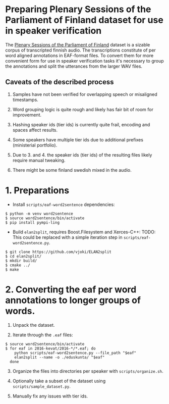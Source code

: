 # Preparing Plenary Sessions of the Parliament of Finland dataset for use in speaker verification

The [Plenary Sessions of the Parliament of
Finland](http://urn.fi/urn:nbn:fi:lb-2017030901) dataset is a sizable corpus of
transcripted finnish audio. The transcriptions constitute of per word aligned
annotations in EAF-format files. To convert them for more convenient form for
use in speaker verification tasks it's necessary to group the annotations and
split the utterances from the larger WAV files.

## Caveats of the described process

1. Samples have not been verified for overlapping speech or misaligned
   timestamps.

2. Word grouping logic is quite rough and likely has fair bit of room for
   improvement.

3. Hashing speaker ids (tier ids) is currently quite frail, encoding and spaces
   affect results.

4. Some speakers have multiple tier ids due to additional prefixes (ministerial
   portfolio).

5. Due to 3. and 4. the speaker ids (tier ids) of the resulting files likely
   require manual tweaking.

6. There might be some finland swedish mixed in the audio.

# 1. Preparations

- Install `scripts/eaf-word2sentence` dependencies:
```shell
$ python -m venv word2sentence
$ source word2sentence/bin/activate
$ pip install pympi-ling
```

- Build `elan2split`, requires Boost.Filesystem and Xerces-C++:
TODO: This could be replaced with a simple iteration step in `scripts/eaf-word2sentence.py`.
```shell
$ git clone https://github.com/vjoki/ELAN2split
$ cd elan2split/
$ mkdir build/
$ cmake ../
$ make
```

# 2. Converting the eaf per word annotations to longer groups of words.

1. Unpack the dataset.

2. Iterate through the `.eaf` files:
```shell
$ source word2sentence/bin/activate
$ for eaf in 2016-kevat/2016-*/*.eaf; do
    python scripts/eaf-word2sentence.py --file_path "$eaf"
    elan2split --name -o ./eduskunta/ "$eaf"
  done
```

3. Organize the files into directories per speaker with `scripts/organize.sh`.

4. Optionally take a subset of the dataset using `scripts/sample_dataset.py`.

4. Manually fix any issues with tier ids.
